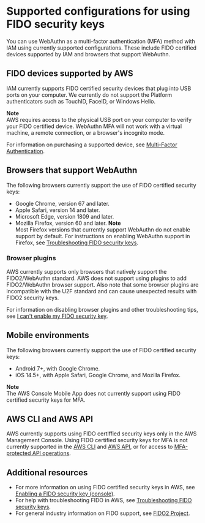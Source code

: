 # Supported configurations for using FIDO security keys<a name="id_credentials_mfa_fido_supported_configurations"></a>

You can use WebAuthn as a multi\-factor authentication \(MFA\) method with IAM using currently supported configurations\. These include FIDO certified devices supported by IAM and browsers that support WebAuthn\.

## FIDO devices supported by AWS<a name="id_credentials_mfa_fido_supported_devices"></a>

IAM currently supports FIDO certified security devices that plug into USB ports on your computer\. We currently do not support the Platform authenticators such as TouchID, FaceID, or Windows Hello\.

**Note**  
AWS requires access to the physical USB port on your computer to verify your FIDO certified device\. WebAuthn MFA will not work with a virtual machine, a remote connection, or a browser's incognito mode\.

For information on purchasing a supported device, see [Multi\-Factor Authentication](http://aws.amazon.com/iam/details/mfa/)\.

## Browsers that support WebAuthn<a name="id_credentials_mfa_fido_browsers"></a>

The following browsers currently support the use of FIDO certified security keys:
+ Google Chrome, version 67 and later\.
+ Apple Safari, version 14 and later\.
+ Microsoft Edge, version 1809 and later\.
+ Mozilla Firefox, version 60 and later\.
**Note**  
Most Firefox versions that currently support WebAuthn do not enable support by default\. For instructions on enabling WebAuthn support in Firefox, see [Troubleshooting FIDO security keys](troubleshoot_mfa-fido.md)\.

### Browser plugins<a name="id_credentials_mfa_fido_plugins"></a>

AWS currently supports only browsers that natively support the FIDO2/WebAuthn standard\. AWS does not support using plugins to add FIDO2/WebAuthn browser support\. Also note that some browser plugins are incompatible with the U2F standard and can cause unexpected results with FIDO2 security keys\. 

For information on disabling browser plugins and other troubleshooting tips, see [I can't enable my FIDO security key](troubleshoot_mfa-fido.md#troubleshoot_mfa-fido-cant-enable)\. 

## Mobile environments<a name="id_credentials_mfa_fido_mobile_environments"></a>

The following browsers currently support the use of FIDO certified security keys: 
+ Android 7\+, with Google Chrome\.
+ iOS 14\.5\+, with Apple Safari, Google Chrome, and Mozilla Firefox\.

**Note**  
The AWS Console Mobile App does not currently support using FIDO certified security keys for MFA\.

## AWS CLI and AWS API<a name="id_credentials_mfa_fido_cliapi"></a>

AWS currently supports using FIDO certiffied security keys only in the AWS Management Console\. Using FIDO certified security keys for MFA is not currently supported in the [AWS CLI](https://docs.aws.amazon.com/cli/latest/userguide/) and [AWS API](https://aws.amazon.com/tools/), or for access to [MFA\-protected API operations](id_credentials_mfa_configure-api-require.md)\.

## Additional resources<a name="id_credentials_mfa_fido_additional_resources"></a>
+ For more information on using FIDO certified security keys in AWS, see [Enabling a FIDO security key \(console\)](id_credentials_mfa_enable_fido.md)\.
+ For help with troubleshooting FIDO in AWS, see [Troubleshooting FIDO security keys](troubleshoot_mfa-fido.md)\.
+ For general industry information on FIDO support, see [FIDO2 Project](https://en.wikipedia.org/wiki/FIDO2_Project)\. 